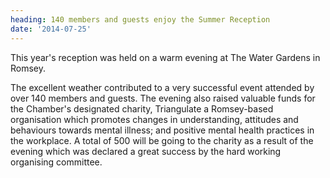 ```yaml
---
heading: 140 members and guests enjoy the Summer Reception
date: '2014-07-25'
---
```

This year's reception was held on a warm evening at The Water Gardens in Romsey.

The excellent weather contributed to a very successful event attended by over 140 members and guests. The evening also raised valuable funds for the Chamber's designated charity, Triangulate a Romsey-based organisation which promotes changes in understanding, attitudes and behaviours towards mental illness; and positive mental health practices in the workplace. A total of 500 will be going to the charity as a result of the evening which was declared a great success by the hard working organising committee.
